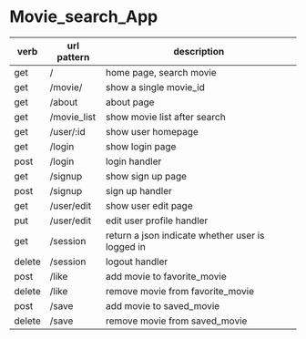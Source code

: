 # Movie_search_App

verb  | url pattern | description            
------|-------------|------------
get   | /           | home page, search movie
get   | /movie/     | show a single movie_id
get   | /about      | about page
get   | /movie_list | show movie list after search
get   | /user/:id   | show user homepage
get   | /login      | show login page
post  | /login      | login handler
get   | /signup     | show sign up page
post  | /signup     | sign up handler
get   | /user/edit  | show user edit page
put   | /user/edit  | edit user profile handler
get   | /session    | return a json indicate whether user is logged in
delete| /session    | logout handler
post  | /like       | add movie to favorite_movie
delete| /like       | remove movie from favorite_movie
post  | /save       | add movie to saved_movie
delete| /save       | remove movie from saved_movie
